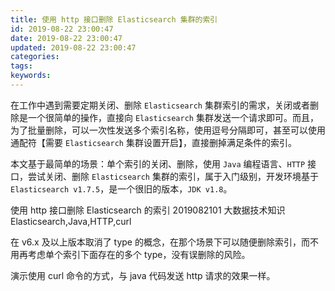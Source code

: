 ```yaml
---
title: 使用 http 接口删除 Elasticsearch 集群的索引
id: 2019-08-22 23:00:47
date: 2019-08-22 23:00:47
updated: 2019-08-22 23:00:47
categories:
tags:
keywords:
---
```

在工作中遇到需要定期关闭、删除 `Elasticsearch` 集群索引的需求，关闭或者删除是一个很简单的操作，直接向 `Elasticsearch` 集群发送一个请求即可。而且，为了批量删除，可以一次性发送多个索引名称，使用逗号分隔即可，甚至可以使用通配符【需要 `Elasticsearch` 集群设置开启】，直接删掉满足条件的索引。

本文基于最简单的场景：单个索引的关闭、删除，使用 `Java` 编程语言、`HTTP` 接口，尝试关闭、删除 `Elasticsearch` 集群的索引，属于入门级别，开发环境基于 `Elasticsearch v1.7.5`，是一个很旧的版本，`JDK v1.8`。


<!-- more -->
使用 http 接口删除 Elasticsearch 的索引
2019082101
大数据技术知识
Elasticsearch,Java,HTTP,curl

在 v6.x 及以上版本取消了 type 的概念，在那个场景下可以随便删除索引，而不用再考虑单个索引下面存在的多个 type，没有误删除的风险。

演示使用 curl 命令的方式，与 java 代码发送 http 请求的效果一样。

